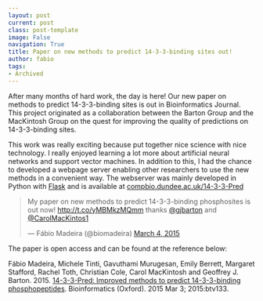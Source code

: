 ```yaml
---
layout: post
current: post
class: post-template
image: False
navigation: True
title: Paper on new methods to predict 14-3-3-binding sites out!
author: fabio
tags:
- Archived
---
```


After many months of hard work, the day is here! Our new paper on methods to predict 14-3-3-binding sites is out in Bioinformatics Journal. This project originated as a collaboration between the Barton Group and the MacKintosh Group on the quest for improving the quality of predictions on 14-3-3-binding sites.

This work was really exciting because put together nice science with nice technology. I really enjoyed learning a lot more about artificial neural networks and support vector machines. In addition to this, I had the chance to developed a webpage server enabling other researchers to use the new methods in a convenient way. The webserver was mainly developed in Python with [Flask](http://flask.pocoo.org/) and is available at [compbio.dundee.ac.uk/14-3-3-Pred](http://www.compbio.dundee.ac.uk/1433pred/)

<blockquote class="twitter-tweet tw-align-center" lang="en"><p lang="en" dir="ltr">My paper on new methods to predict 14-3-3-binding phosphosites is out now! <a href="http://t.co/yMBMkzMQmm">http://t.co/yMBMkzMQmm</a> thanks <a href="https://twitter.com/gjbarton">@gjbarton</a> and <a href="https://twitter.com/CarolMacKintos1">@CarolMacKintos1</a></p>&mdash; Fábio Madeira (@biomadeira) <a href="https://twitter.com/biomadeira/status/573088139968970753">March 4, 2015</a></blockquote>
<script async src="//platform.twitter.com/widgets.js" charset="utf-8"></script>

The paper is open access and can be found at the reference below:

Fábio Madeira, Michele Tinti, Gavuthami Murugesan, Emily Berrett, Margaret Stafford, Rachel Toth, Christian Cole, Carol MacKintosh and Geoffrey J. Barton. 2015. [14-3-3-Pred: Improved methods to predict 14-3-3-binding phosphopeptides](http://bioinformatics.oxfordjournals.org/content/31/14/2276). Bioinformatics (Oxford). 2015 Mar 3; 2015:btv133.